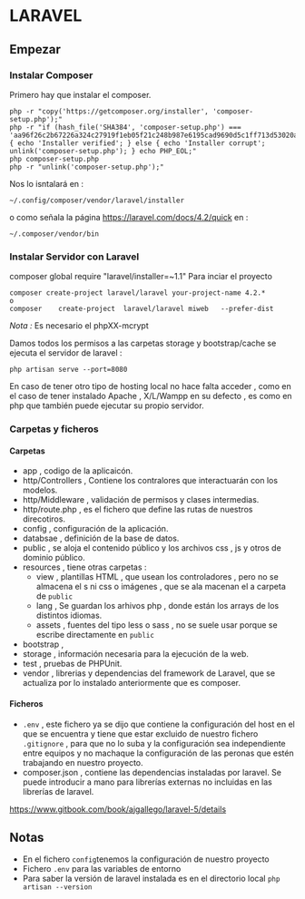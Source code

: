 # LARAVEL
## Empezar
### Instalar Composer

Primero hay que instalar el composer.

````
php -r "copy('https://getcomposer.org/installer', 'composer-setup.php');"
php -r "if (hash_file('SHA384', 'composer-setup.php') === 'aa96f26c2b67226a324c27919f1eb05f21c248b987e6195cad9690d5c1ff713d53020a02ac8c217dbf90a7eacc9d141d') { echo 'Installer verified'; } else { echo 'Installer corrupt'; unlink('composer-setup.php'); } echo PHP_EOL;"
php composer-setup.php
php -r "unlink('composer-setup.php');"

````

Nos lo isntalará en :

````
~/.config/composer/vendor/laravel/installer
````
o como señala la página https://laravel.com/docs/4.2/quick en  : 
````
~/.composer/vendor/bin
````
### Instalar Servidor con Laravel
composer global require "laravel/installer=~1.1"
Para inciar el proyecto
````
composer create-project laravel/laravel your-project-name 4.2.*
o
composer	create-project	laravel/laravel	miweb	--prefer-dist
````
*Nota :* Es necesario el phpXX-mcrypt 

Damos todos los permisos a las carpetas storage y bootstrap/cache
se ejecuta el servidor de laravel : 
````
php artisan serve --port=8080
````
En caso de tener otro tipo de hosting local no hace falta acceder , como en el caso de tener instalado Apache , X/L/Wampp en su defecto , es como en php que también puede ejecutar su propio servidor.

### Carpetas y ficheros
#### Carpetas
* app , codigo de la aplicaicón.
 * http/Controllers , Contiene los contralores que interactuarán con los modelos.
 * http/Middleware , validación de permisos y clases intermedias.
 * http/route.php , es el fichero que define las rutas de nuestros direcotiros.
* config , configuración de la aplicación.
* databsae , definición de la base de datos. 
* public , se aloja el contenido público y los archivos css , js y otros de dominio público.
* resources , tiene otras carpetas : 
  * view , plantillas HTML , que usean los controladores , pero no se almacena el s ni css o imágenes , que se ala macenan el a carpeta de `public`
  * lang , Se guardan los arhivos php , donde están los arrays de los distintos idiomas.
  * assets , fuentes del tipo less o sass , no se suele usar porque se escribe directamente en `public`
* bootstrap , 
* storage , información necesaria para la ejecución de la web.
* test , pruebas de PHPUnit.
* vendor , librerias y dependencias del framework de Laravel,  que se actualiza por lo instalado anteriormente que es composer.

#### Ficheros

* `.env` , este fichero ya se dijo que contiene la configuración del host en el que se encuentra y tiene que estar excluido de nuestro fichero `.gitignore` , para que no lo suba y la configuración sea independiente entre equipos y no machaque la configuración de las peronas que estén trabajando en nuestro proyecto.
* composer.json , contiene las dependencias instaladas por laravel. Se puede introducir a mano para librerías externas no incluidas en las librerías de laravel.

https://www.gitbook.com/book/ajgallego/laravel-5/details

## Notas
* En el fichero `config`tenemos la configuración de nuestro proyecto
* Fichero `.env` para las variables de entorno
* Para saber la versión de laravel instalada es en el directorio local `php artisan --version`
